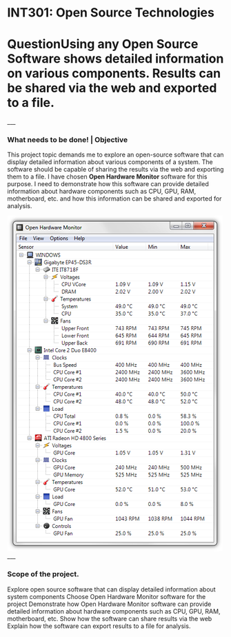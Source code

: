 # INT301: Open Source Technologies
<h1><b>Question</b>Using any Open Source Software shows detailed information on various components. Results can be shared via the web and exported to a file.</h1>
___
<h3>What needs to be done! | Objective </h3>
<p>This project topic demands me to explore an open-source software that can display detailed information about various components of a system. The software should be capable of sharing the results via the web and exporting them to a file. I have chosen <b>Open Hardware Monitor </b>software for this purpose. I need to demonstrate how this software can provide detailed information about hardware components such as CPU, GPU, RAM, motherboard, etc. and how this information can be shared and exported for analysis.</p>
<img src="Pro1.png" alt="Open Hardware Monitor">
___
<h3>Scope of the project.</h3>
<p>Explore open source software that can display detailed information about system components
Choose Open Hardware Monitor software for the project
Demonstrate how Open Hardware Monitor software can provide detailed information about hardware components such as CPU, GPU, RAM, motherboard, etc.
Show how the software can share results via the web
Explain how the software can export results to a file for analysis.</p>
